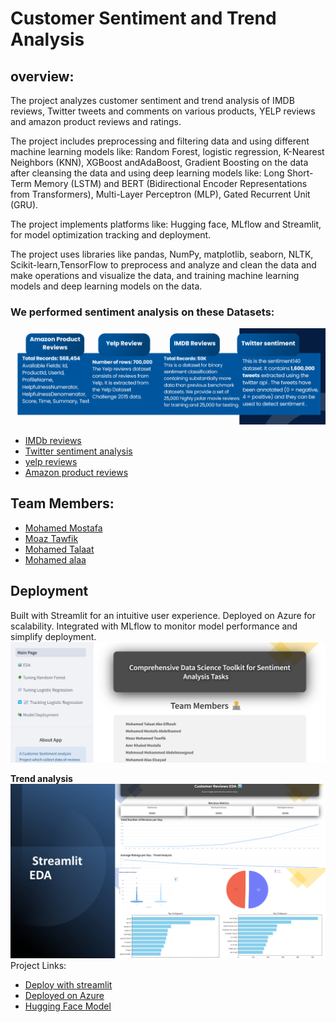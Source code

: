 <!-- @format -->

# Customer Sentiment and Trend Analysis

## overview:

The project analyzes customer sentiment and trend analysis of IMDB reviews, Twitter tweets and comments on various products, YELP reviews and amazon product reviews and ratings.

The project includes preprocessing and filtering data and using different machine learning models like: Random Forest, logistic regression, K-Nearest Neighbors (KNN), XGBoost andAdaBoost, Gradient Boosting on the data after cleansing the data and using deep learning models like: Long Short-Term Memory (LSTM) and BERT (Bidirectional Encoder Representations from Transformers), Multi-Layer Perceptron (MLP), Gated Recurrent Unit (GRU).

The project implements platforms like: Hugging face, MLflow and Streamlit, for model optimization tracking and deployment.

The project uses libraries like pandas, NumPy, matplotlib, seaborn, NLTK, Scikit-learn,TensorFlow to preprocess and analyze and clean the data and make operations and visualize the data, and training machine learning models and deep learning models on the data.

### We performed sentiment analysis on these Datasets:

![Image](./Images/Datasets.png)

- [IMDb reviews](https://www.kaggle.com/datasets/lakshmi25npathi/imdb-dataset-of-50k-movie-reviews)
- [Twitter sentiment analysis](https://www.kaggle.com/datasets/kazanova/sentiment140)
- [yelp reviews](https://huggingface.co/datasets/Yelp/yelp_review_full)
- [Amazon product reviews](https://www.kaggle.com/datasets/arhamrumi/amazon-product-reviews/data)

## Team Members:

- [Mohamed Mostafa](https://www.linkedin.com/in/mohamed-mostafaaa/)
- [Moaz Tawfik](https://www.linkedin.com/in/moaz-tawfik-b276502a7/)
- [Mohamed Talaat](https://www.linkedin.com/in/mohamed-talaat-2751998de/)
- [Mohamed alaa](https://www.linkedin.com/in/mohamed-elsayad-800a66291/)

## Deployment

Built with Streamlit for an intuitive user experience.
Deployed on Azure for scalability.
Integrated with MLflow to monitor model performance and simplify deployment.
![](./Images/Main%20Page.png)

**Trend analysis**
![](./Images/Trend-anaysis.png)
Project Links:

- [Deploy with streamlit](https://depisentimentanalysisapp-11-6-2024.streamlit.app/)
- [Deployed on Azure](https://depisentimentanalysis-fsgggqe3fqbhdndm.eastus-01.azurewebsites.net/)
- [Hugging Face Model](https://huggingface.co/spaces/MoazTawfik/Customer_Sentiment_Analysis)
